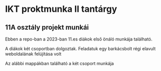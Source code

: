 # IKT proktmunka II tantárgy
## 11A osztály projekt munkái
<p>Ebben a repo-ban a 2023-ban 11.es diákok első önáló munkája található.</p>
<p>A diákok két csoportban dolgoztak. Feladatuk egy barkácsbolt régi elavult weboldalának felújítása volt</p>
<p>Az alábbi mappákban található a két csoport munkája</p>